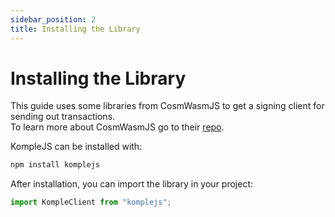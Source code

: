 ```yaml
---
sidebar_position: 2
title: Installing the Library
---
```


# Installing the Library

This guide uses some libraries from CosmWasmJS to get a signing client for sending out transactions.  
To learn more about CosmWasmJS go to their [repo](https://github.com/CosmWasm/CosmWasmJS).

KompleJS can be installed with:

```bash
npm install komplejs
```

After installation, you can import the library in your project:

```typescript
import KompleClient from "komplejs";
```
